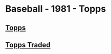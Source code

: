 # Baseball - 1981 - Topps
## [Topps](/collection/Baseball/1981/Topps/Topps)
## [Topps Traded](/collection/Baseball/1981/Topps/Topps-Traded)
